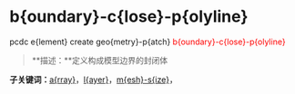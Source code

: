 # b{oundary}-c{lose}-p{olyline}
pcdc e{lement} create geo{metry}-p{atch} <span style='color: red;'>b{oundary}-c{lose}-p{olyline}</span>
> **描述：**定义构成模型边界的封闭体

**子关键词：**[a{rray}](e{lement}/create/geo{metry}-p{atch}/b{oundary}-c{lose}-p{olyline}/a{rray}/)，[l{ayer}](e{lement}/create/geo{metry}-p{atch}/b{oundary}-c{lose}-p{olyline}/l{ayer}/)，[m{esh}-s{ize}](e{lement}/create/geo{metry}-p{atch}/b{oundary}-c{lose}-p{olyline}/m{esh}-s{ize}/)，

